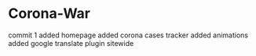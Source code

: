 # Corona-War
commit 1 
added homepage
added corona cases tracker
added animations
added google translate plugin sitewide

